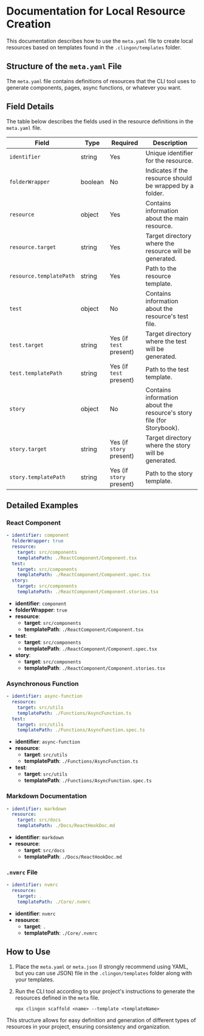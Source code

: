 # Documentation for Local Resource Creation

This documentation describes how to use the `meta.yaml` file to create local resources based on templates found in the `.clingon/templates` folder.

## Structure of the `meta.yaml` File

The `meta.yaml` file contains definitions of resources that the CLI tool uses to generate components, pages, async functions, or whatever you want.

## Field Details

The table below describes the fields used in the resource definitions in the `meta.yaml` file.

| Field                   | Type    | Required                 | Description                                                           |
| ----------------------- | ------- | ------------------------ | --------------------------------------------------------------------- |
| `identifier`            | string  | Yes                      | Unique identifier for the resource.                                   |
| `folderWrapper`         | boolean | No                       | Indicates if the resource should be wrapped by a folder.              |
| `resource`              | object  | Yes                      | Contains information about the main resource.                         |
| `resource.target`       | string  | Yes                      | Target directory where the resource will be generated.                |
| `resource.templatePath` | string  | Yes                      | Path to the resource template.                                        |
| `test`                  | object  | No                       | Contains information about the resource's test file.                  |
| `test.target`           | string  | Yes (if `test` present)  | Target directory where the test will be generated.                    |
| `test.templatePath`     | string  | Yes (if `test` present)  | Path to the test template.                                            |
| `story`                 | object  | No                       | Contains information about the resource's story file (for Storybook). |
| `story.target`          | string  | Yes (if `story` present) | Target directory where the story will be generated.                   |
| `story.templatePath`    | string  | Yes (if `story` present) | Path to the story template.                                           |

## Detailed Examples

### React Component

```yaml
- identifier: component
  folderWrapper: true
  resource:
    target: src/components
    templatePath: ./ReactComponent/Component.tsx
  test:
    target: src/components
    templatePath: ./ReactComponent/Component.spec.tsx
  story:
    target: src/components
    templatePath: ./ReactComponent/Component.stories.tsx
```

- **identifier**: `component`
- **folderWrapper**: `true`
- **resource**:
  - **target**: `src/components`
  - **templatePath**: `./ReactComponent/Component.tsx`
- **test**:
  - **target**: `src/components`
  - **templatePath**: `./ReactComponent/Component.spec.tsx`
- **story**:
  - **target**: `src/components`
  - **templatePath**: `./ReactComponent/Component.stories.tsx`

### Asynchronous Function

```yaml
- identifier: async-function
  resource:
    target: src/utils
    templatePath: ./Functions/AsyncFunction.ts
  test:
    target: src/utils
    templatePath: ./Functions/AsyncFunction.spec.ts
```

- **identifier**: `async-function`
- **resource**:
  - **target**: `src/utils`
  - **templatePath**: `./Functions/AsyncFunction.ts`
- **test**:
  - **target**: `src/utils`
  - **templatePath**: `./Functions/AsyncFunction.spec.ts`

### Markdown Documentation

```yaml
- identifier: markdown
  resource:
    target: src/docs
    templatePath: ./Docs/ReactHookDoc.md
```

- **identifier**: `markdown`
- **resource**:
  - **target**: `src/docs`
  - **templatePath**: `./Docs/ReactHookDoc.md`

### `.nvmrc` File

```yaml
- identifier: nvmrc
  resource:
    target: .
    templatePath: ./Core/.nvmrc
```

- **identifier**: `nvmrc`
- **resource**:
  - **target**: `.`
  - **templatePath**: `./Core/.nvmrc`

## How to Use

1. Place the `meta.yaml` or `meta.json` (I strongly recommend using YAML, but you can use JSON) file in the `.clingon/templates` folder along with your templates.
2. Run the CLI tool according to your project's instructions to generate the resources defined in the `meta` file.

   ```shell
   npx clingon scaffold <name> --template <templateName>
   ```

This structure allows for easy definition and generation of different types of resources in your project, ensuring consistency and organization.
